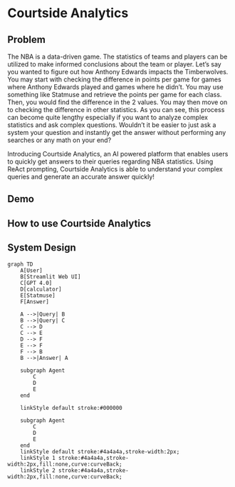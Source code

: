 # Courtside Analytics

## Problem
The NBA is a data-driven game. The statistics of teams and players can be utilized to make informed conclusions about the team or player. Let’s say you wanted to figure out how Anthony Edwards impacts the Timberwolves. You may start with checking the difference in points per game for games where Anthony Edwards played and games where he didn’t. You may use something like Statmuse and retrieve the points per game for each class. Then, you would find the difference in the 2 values. You may then move on to checking the difference in other statistics. As you can see, this process can become quite lengthy especially if you want to analyze complex statistics and ask complex questions. Wouldn’t it be easier to just ask a system your question and instantly get the answer without performing any searches or any math on your end? 

Introducing Courtside Analytics, an AI powered platform that enables users to quickly get answers to their queries regarding NBA statistics. Using ReAct prompting, Courtside Analytics is able to understand your complex queries and generate an accurate answer quickly!
## Demo

## How to use Courtside Analytics

## System Design

``````mermaid
graph TD
    A[User]
    B[Streamlit Web UI]
    C[GPT 4.0]
    D[calculator]
    E[Statmuse]
    F[Answer]
    
    A -->|Query| B
    B -->|Query| C
    C --> D
    C --> E
    D --> F
    E --> F
    F --> B
    B -->|Answer| A
    
    subgraph Agent
        C
        D
        E
    end

    linkStyle default stroke:#000000
    
    subgraph Agent
        C
        D
        E
    end
    linkStyle default stroke:#4a4a4a,stroke-width:2px;
    linkStyle 1 stroke:#4a4a4a,stroke-width:2px,fill:none,curve:curveBack;
    linkStyle 2 stroke:#4a4a4a,stroke-width:2px,fill:none,curve:curveBack;

